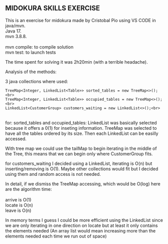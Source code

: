 ## MIDOKURA SKILLS EXERCISE

This is an exercise for midokura made by Cristobal Pio using VS CODE in java/mvn.<br>
Java 17.<br>
mvn 3.8.8.<br>
<br>
mvn compile: to compile solution<br>
mvn test: to launch tests<br>

The time spent for solving it was 2h20min (with a terrible headache).<br>

Analysis of the methods:

3 java collections where used:

    TreeMap<Integer, LinkedList<Table>> sorted_tables = new TreeMap<>();<br>
    TreeMap<Integer, LinkedList<Table>> occupied_tables = new TreeMap<>();<br>
    LinkedList<CustomerGroup> customers_waiting = new LinkedList<>();<br>
<br>
for: sorted_tables and occupied_tables:
LinkedList was basically selected because it offers a 0(1) for inseting information.
TreeMap was selected to have all the tables ordered by its size. Then each LinkedList can be
easilly accessed.

With tree map we could use the tailMap to begin iterating in the middle of the Tree,
this means that we can begin only where CustomerGroup fits.

for customers_waiting I decided using a LinkedList, iterating is O(n) but inserting/removing is O(1). Maybe other collections would fit but I decided using them
and random access is not needed.

In detail, if we dismiss the TreeMap accessing, which would be O(log) here are the
algorithm time: <br>
<br>
arrive is O(1) <br>
locate is O(n) <br>
leave is O(n)<br>

In memory terms I guess I could be more efficient using the LinkedList since we are 
only iterating in one direction on locate but at least it only contains the elements
needed (An array list would mean increasing more than the elements needed each time
we run out of space)

